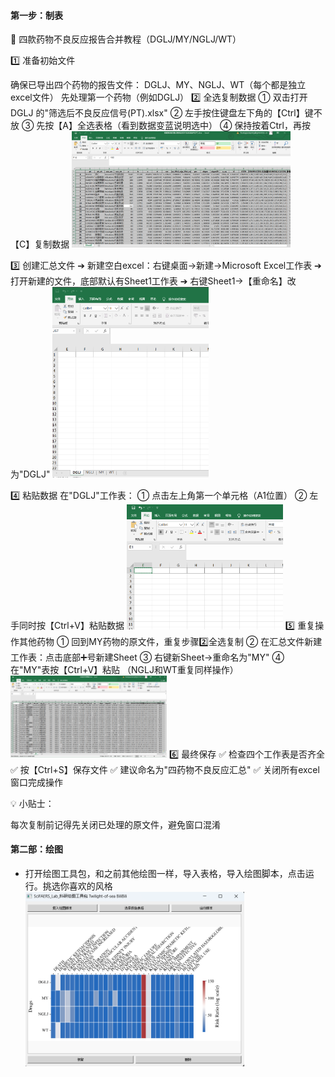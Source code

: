 #### 第一步：制表
📌 四款药物不良反应报告合并教程（DGLJ/MY/NGLJ/WT）

1️⃣ 准备初始文件

确保已导出四个药物的报告文件： DGLJ、MY、NGLJ、WT（每个都是独立excel文件）
先处理第一个药物（例如DGLJ）
2️⃣ 全选复制数据
① 双击打开 DGLJ 的"筛选后不良反应信号(PT).xlsx"
② 左手按住键盘左下角的【Ctrl】键不放
③ 先按【A】全选表格（看到数据变蓝说明选中）
④ 保持按着Ctrl，再按【C】复制数据
  <img src="./pic/全选表格.png" alt="全选表格" width="350">

3️⃣ 创建汇总文件
➔ 新建空白excel：右键桌面→新建→Microsoft Excel工作表
➔ 打开新建的文件，底部默认有Sheet1工作表
➔ 右键Sheet1→【重命名】改为"DGLJ"
  <img src="./pic/创建空表.png" alt="创建空表" width="250">

4️⃣ 粘贴数据
在"DGLJ"工作表：
① 点击左上角第一个单元格（A1位置）
② 左手同时按【Ctrl+V】粘贴数据
  <img src="./pic/移动鼠标.png" alt="移动鼠标" width="250">
5️⃣ 重复操作其他药物
① 回到MY药物的原文件，重复步骤2️⃣全选复制
② 在汇总文件新建工作表：点击底部➕号新建Sheet
③ 右键新Sheet→重命名为"MY"
④ 在"MY"表按【Ctrl+V】粘贴
（NGLJ和WT重复同样操作）
  <img src="./pic/复制完成.png" alt="复制完成" width="250">
6️⃣ 最终保存
✅ 检查四个工作表是否齐全
✅ 按【Ctrl+S】保存文件
✅ 建议命名为"四药物不良反应汇总"
✅ 关闭所有excel窗口完成操作

💡 小贴士：

每次复制前记得先关闭已处理的原文件，避免窗口混淆

#### 第二部：绘图
- 打开绘图工具包，和之前其他绘图一样，导入表格，导入绘图脚本，点击运行。挑选你喜欢的风格
  <img src="../pic/多药信号对比ROR.png" alt="多药信号对比ROR" width="350">

